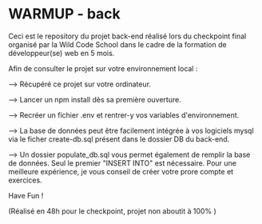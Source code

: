 # WARMUP - back

Ceci est le repository du projet back-end réalisé lors du checkpoint final organisé par la Wild Code School dans le cadre de la formation de développeur(se) web en 5 mois. 

Afin de consulter le projet sur votre environnement local :

--> Récupéré ce projet sur votre ordinateur.

--> Lancer un npm install dès sa première ouverture.

--> Recréer un fichier .env et rentrer-y vos variables d'environnement.

--> La base de données peut être facilement intégrée à vos logiciels mysql via le ficher create-db.sql présent dans le dossier DB du back-end.

--> Un dossier populate_db.sql vous permet également de remplir la base de données. Seul le premier "INSERT INTO" est nécessaire. Pour une meilleure expérience, je vous conseil de créer votre prore compte et exercices.

Have Fun !

(Réalisé en 48h pour le checkpoint, projet non aboutit à 100% )
